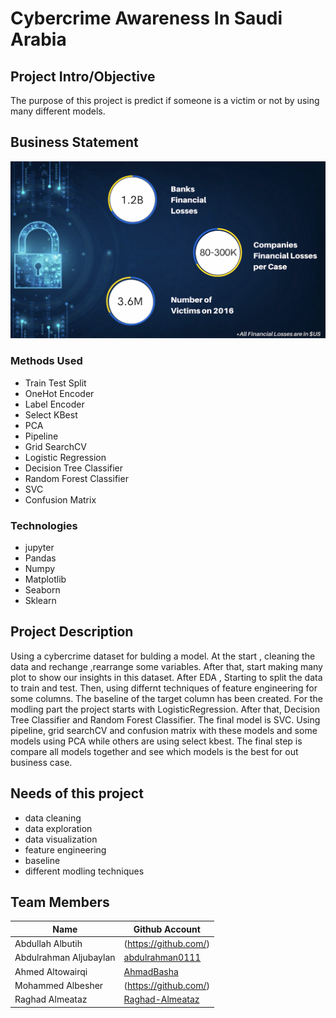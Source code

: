 # Cybercrime Awareness In Saudi Arabia

## Project Intro/Objective

The purpose of this project is predict if someone is a victim or not by using many different models.

## Business Statement 
<img src='Images/intro_image.png' width="800" style="align:middle"/>

### Methods Used
* Train Test Split
* OneHot Encoder
* Label Encoder
* Select KBest
* PCA
* Pipeline
* Grid SearchCV
* Logistic Regression
* Decision Tree Classifier
* Random Forest Classifier
* SVC
* Confusion Matrix


### Technologies
* jupyter
* Pandas
* Numpy 
* Matplotlib
* Seaborn
* Sklearn

## Project Description

Using a cybercrime dataset for bulding a model. At the start , cleaning the data and rechange ,rearrange some variables. After that, start making many plot to show our insights in this dataset. After EDA , Starting to split the data to train and test. Then, using differnt techniques of feature engineering for some columns. The baseline of the target column has been created. For the modling part the project starts with LogisticRegression. After that, Decision Tree Classifier and Random Forest Classifier. The final model is SVC. Using pipeline, grid searchCV and confusion matrix with these models and some models using PCA while others are using select kbest. The final step is compare all models together and see which models is the best for out business case.


## Needs of this project

- data cleaning
- data exploration
- data visualization
- feature engineering
- baseline
- different modling techniques


## Team Members

|Name     |  Github Account   | 
|---------|-------------------|
| Abdullah Albutih|(https://github.com/)|
| Abdulrahman Aljubaylan|[abdulrahman0111](https://github.com/abdulrahman0111)|
| Ahmed Altowairqi|[AhmadBasha](https://github.com/AhmadBasha)|
| Mohammed Albesher|(https://github.com/)|
| Raghad Almeataz|[Raghad-Almeataz](https://github.com/Raghad-Almeataz)|

